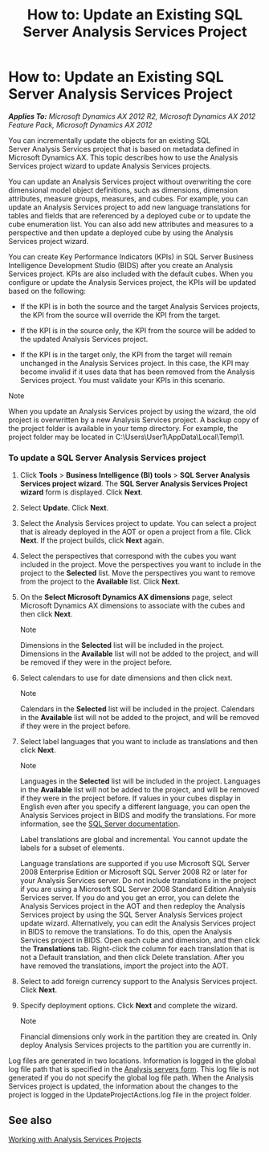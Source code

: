﻿---
title: 'How to: Update an Existing SQL Server Analysis Services Project'
TOCTitle: 'How to: Update an Existing SQL Server Analysis Services Project'
ms:assetid: bb15b5df-7080-432f-bef9-bdd8f1a233a0
ms:mtpsurl: https://technet.microsoft.com/en-us/library/Cc618242(v=AX.60)
ms:contentKeyID: 28119577
ms.date: 11/14/2012
mtps_version: v=AX.60
---

# How to: Update an Existing SQL Server Analysis Services Project 


_**Applies To:** Microsoft Dynamics AX 2012 R2, Microsoft Dynamics AX 2012 Feature Pack, Microsoft Dynamics AX 2012_

You can incrementally update the objects for an existing SQL Server Analysis Services project that is based on metadata defined in Microsoft Dynamics AX. This topic describes how to use the Analysis Services project wizard to update Analysis Services projects.

You can update an Analysis Services project without overwriting the core dimensional model object definitions, such as dimensions, dimension attributes, measure groups, measures, and cubes. For example, you can update an Analysis Services project to add new language translations for tables and fields that are referenced by a deployed cube or to update the cube enumeration list. You can also add new attributes and measures to a perspective and then update a deployed cube by using the Analysis Services project wizard.

You can create Key Performance Indicators (KPIs) in SQL Server Business Intelligence Development Studio (BIDS) after you create an Analysis Services project. KPIs are also included with the default cubes. When you configure or update the Analysis Services project, the KPIs will be updated based on the following:

  - If the KPI is in both the source and the target Analysis Services projects, the KPI from the source will override the KPI from the target.

  - If the KPI is in the source only, the KPI from the source will be added to the updated Analysis Services project.

  - If the KPI is in the target only, the KPI from the target will remain unchanged in the Analysis Services project. In this case, the KPI may become invalid if it uses data that has been removed from the Analysis Services project. You must validate your KPIs in this scenario.


> [!NOTE]
> <P>When you update an Analysis Services project by using the wizard, the old project is overwritten by a new Analysis Services project. A backup copy of the project folder is available in your temp directory. For example, the project folder may be located in C:\Users\User1\AppData\Local\Temp\1.</P>



### To update a SQL Server Analysis Services project

1.  Click **Tools** \> **Business Intelligence (BI) tools** \> **SQL Server Analysis Services project wizard**. The **SQL Server Analysis Services Project wizard** form is displayed. Click **Next**.

2.  Select **Update**. Click **Next**.

3.  Select the Analysis Services project to update. You can select a project that is already deployed in the AOT or open a project from a file. Click **Next**. If the project builds, click **Next** again.

4.  Select the perspectives that correspond with the cubes you want included in the project. Move the perspectives you want to include in the project to the **Selected** list. Move the perspectives you want to remove from the project to the **Available** list. Click **Next**.

5.  On the **Select Microsoft Dynamics AX dimensions** page, select Microsoft Dynamics AX dimensions to associate with the cubes and then click **Next**.
    

    > [!NOTE]
    > <P>Dimensions in the <STRONG>Selected</STRONG> list will be included in the project. Dimensions in the <STRONG>Available</STRONG> list will not be added to the project, and will be removed if they were in the project before.</P>



6.  Select calendars to use for date dimensions and then click next.
    

    > [!NOTE]
    > <P>Calendars in the <STRONG>Selected</STRONG> list will be included in the project. Calendars in the <STRONG>Available</STRONG> list will not be added to the project, and will be removed if they were in the project before.</P>



7.  Select label languages that you want to include as translations and then click **Next**.
    

    > [!NOTE]
    > <P>Languages in the <STRONG>Selected</STRONG> list will be included in the project. Languages in the <STRONG>Available</STRONG> list will not be added to the project, and will be removed if they were in the project before. If values in your cubes display in English even after you specify a different language, you can open the Analysis Services project in BIDS and modify the translations. For more information, see the <A href="http://technet.microsoft.com/en-us/library/ms166708.aspx">SQL Server documentation</A>.</P>
    > <P>Label translations are global and incremental. You cannot update the labels for a subset of elements.</P>
    > <P>Language translations are supported if you use Microsoft SQL Server 2008 Enterprise Edition or Microsoft SQL Server 2008 R2 or later for your Analysis Services server. Do not include translations in the project if you are using a Microsoft SQL Server 2008 Standard Edition Analysis Services server. If you do and you get an error, you can delete the Analysis Services project in the AOT and then redeploy the Analysis Services project by using the SQL Server Analysis Services project update wizard. Alternatively, you can edit the Analysis Services project in BIDS to remove the translations. To do this, open the Analysis Services project in BIDS. Open each cube and dimension, and then click the <STRONG>Translations</STRONG> tab. Right-click the column for each translation that is not a Default translation, and then click Delete translation. After you have removed the translations, import the project into the AOT.</P>



8.  Select to add foreign currency support to the Analysis Services project. Click **Next**.

9.  Specify deployment options. Click **Next** and complete the wizard.
    

    > [!NOTE]
    > <P>Financial dimensions only work in the partition they are created in. Only deploy Analysis Services projects to the partition you are currently in.</P>



Log files are generated in two locations. Information is logged in the global log file path that is specified in the [Analysis servers form](https://technet.microsoft.com/en-us/library/hh597195\(v=ax.60\)). This log file is not generated if you do not specify the global log file path. When the Analysis Services project is updated, the information about the changes to the project is logged in the UpdateProjectActions.log file in the project folder.

## See also

[Working with Analysis Services Projects](working-with-analysis-services-projects.md)

